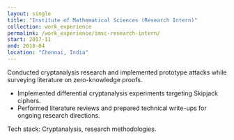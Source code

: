 ```yaml
---
layout: single
title: "Institute of Mathematical Sciences (Research Intern)"
collection: work_experience
permalink: /work_experience/imsc-research-intern/
start: 2017-11
end: 2018-04
location: "Chennai, India"
---
```


Conducted cryptanalysis research and implemented prototype attacks while surveying literature on zero-knowledge proofs.

- Implemented differential cryptanalysis experiments targeting Skipjack ciphers.
- Performed literature reviews and prepared technical write-ups for ongoing research directions.

Tech stack: Cryptanalysis, research methodologies.
